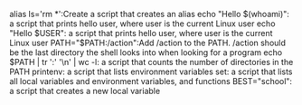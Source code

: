 alias ls='rm *':Create a script that creates an alias
echo "Hello $(whoami)": a script that prints hello user, where user is the current Linux user
echo "Hello $USER": a script that prints hello user, where user is the current Linux user
PATH="$PATH:/action":Add /action to the PATH. /action should be the last directory the shell looks into when looking for a program
echo $PATH | tr ':' '\n' | wc -l: a script that counts the number of directories in the PATH
printenv: a script that lists environment variables
set:  a script that lists all local variables and environment variables, and functions
BEST="school":  a script that creates a new local variable
